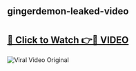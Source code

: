 ## gingerdemon-leaked-video 

# <h2><a href="http://freeplayer.one?title=gingerdemon-leaked-video&ref=21J">🔗 Click to Watch 👉🔴 VIDEO</a></h2>

<a href="http://freeplayer.one?title=gingerdemon-leaked-video&ref=21J" rel="nofollow" data-target="animated-image.originalLink"><img src="https://i.ibb.co.com/xMMVF88/686577567.gif" alt="Viral Video Original" style="max-width: 100%; display: inline-block;" data-target="animated-image.originalImage"></a>

